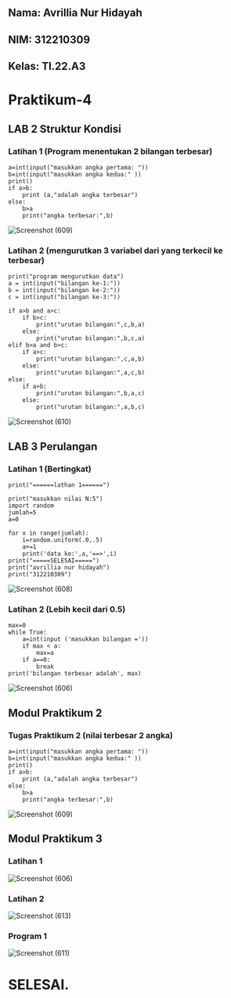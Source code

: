 ## Nama: Avrillia Nur Hidayah
## NIM: 312210309
## Kelas: TI.22.A3

# Praktikum-4

## LAB 2 Struktur Kondisi
### Latihan 1 (Program menentukan 2 bilangan terbesar)

```
a=int(input("masukkan angka pertama: "))
b=int(input("masukkan angka kedua:" ))
print()
if a>b:
    print (a,"adalah angka terbesar")
else:
    b>a
    print("angka terbesar:",b)
```

![Screenshot (609)](https://user-images.githubusercontent.com/115686359/199919376-1f7b7d57-07bb-471c-a3a9-ce057e080538.png)

### Latihan 2 (mengurutkan 3 variabel dari yang terkecil ke terbesar)

```
print("program mengurutkan data")
a = int(input("bilangan ke-1:"))
b = int(input("bilangan ke-2:"))
c = int(input("bilangan ke-3:"))

if a>b and a>c:
    if b>c:
        print("urutan bilangan:",c,b,a)
    else:
        print("urutan bilangan:",b,c,a)
elif b>a and b>c:
    if a>c:
        print("urutan bilangan:",c,a,b)
    else:
        print("urutan bilangan:",a,c,b)
else:
    if a>b:
        print("urutan bilangan:",b,a,c)
    else:
        print("urutan bilangan:",a,b,c)
```

![Screenshot (610)](https://user-images.githubusercontent.com/115686359/199923537-dcf865c6-eaa8-496d-8b81-f6ce6885cb11.png)

## LAB 3 Perulangan
### Latihan 1 (Bertingkat)

```
print("======lathan 1======")

print("masukkan nilai N:5")
import random
jumlah=5
a=0

for x in range(jumlah):
    i=random.uniform(.0,.5)
    a+=1
    print('data ke:',a,'==>',i)
print("=====SELESAI=====")
print("avrillia nur hidayah")
print("312210309")
```

![Screenshot (608)](https://user-images.githubusercontent.com/115686359/199923992-10ab4216-8b0b-4a86-a32c-84fc9608f08a.png)

### Latihan 2 (Lebih kecil dari 0.5)

```
max=0
while True:
    a=int(input ('masukkan bilangan ='))
    if max < a:
        max=a
    if a==0:
        break
print('bilangan terbesar adalah', max)
```

![Screenshot (606)](https://user-images.githubusercontent.com/115686359/199925030-09547248-c6d8-402e-bbe3-a738463eaff6.png)

## Modul Praktikum 2
### Tugas Praktikum 2 (nilai terbesar 2 angka)

```
a=int(input("masukkan angka pertama: "))
b=int(input("masukkan angka kedua:" ))
print()
if a>b:
    print (a,"adalah angka terbesar")
else:
    b>a
    print("angka terbesar:",b)
```

![Screenshot (609)](https://user-images.githubusercontent.com/115686359/199919376-1f7b7d57-07bb-471c-a3a9-ce057e080538.png)

## Modul Praktikum 3
### Latihan 1


![Screenshot (606)](https://user-images.githubusercontent.com/115686359/200100569-813710bb-55fe-4214-b7d6-ae7f78558250.png)

### Latihan 2

![Screenshot (613)](https://user-images.githubusercontent.com/115686359/200101109-3932bb09-10ab-4335-9aec-b9f89dea19b8.png)

### Program 1

![Screenshot (611)](https://user-images.githubusercontent.com/115686359/200101167-c9b87b4b-e408-4f41-b5ac-ca8e7afb46a1.png)

# SELESAI.

